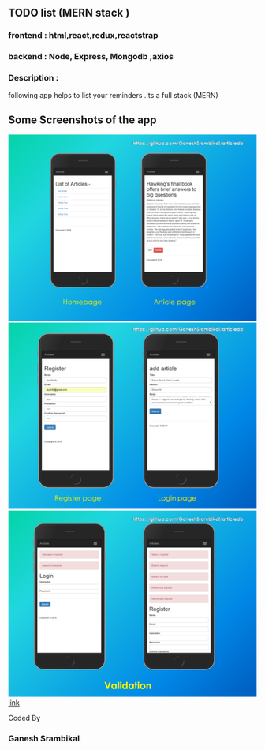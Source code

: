 ## TODO list (MERN stack )  


### frontend : html,react,redux,reactstrap
### backend  : Node, Express, Mongodb ,axios

### Description :

following app helps to list your reminders .Its a full stack (MERN) 

## Some Screenshots of the app

![Image](https://github.com/GaneshSrambikal/articledb/blob/master/snaps/snap01.png)
![Image](https://github.com/GaneshSrambikal/articledb/blob/master/snaps/snap02.png)
![Image](https://github.com/GaneshSrambikal/articledb/blob/master/snaps/snap03.png)
  [link](https://github.com/GaneshSrambikal/articledb/tree/master/snaps/)
  
  Coded By 
  ### Ganesh Srambikal
